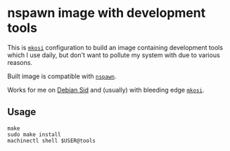 # nspawn image with development tools

This is [`mkosi`](https://github.com/systemd/mkosi) configuration to build an
image containing development tools which I use daily, but don't want to pollute
my system with due to various reasons.

Built image is compatible with [`nspawn`](https://www.freedesktop.org/software/systemd/man/systemd-nspawn.html).

Works for me on [Debian Sid](https://wiki.debian.org/DebianUnstable)
and (usually) with bleeding edge
[`mkosi`](https://github.com/systemd/mkosi/commit/19bb5e274d9a9c23891905c4bcbb8f68955a701d).

## Usage

```
make
sudo make install
machinectl shell $USER@tools
```
